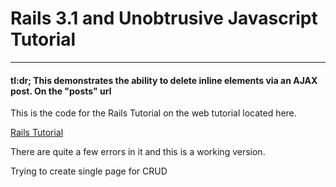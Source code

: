 # Rails 3.1 and Unobtrusive Javascript Tutorial
***
#### tl:dr; This demonstrates the ability to delete inline elements via an AJAX post. On the "posts" url

This is the code for the Rails Tutorial on the web tutorial located here.

[Rails Tutorial](http://net.tutsplus.com/tutorials/javascript-ajax/using-unobtrusive-javascript-and-ajax-with-rails-3/)

There are quite a few errors in it and this is a working version.

Trying to create single page for CRUD

